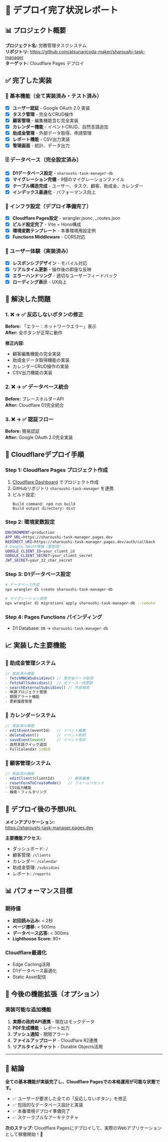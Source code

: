 # 🚀 デプロイ完了状況レポート

## 📊 プロジェクト概要
**プロジェクト名:** 労務管理タスクシステム  
**リポジトリ:** https://github.com/atsunaricoda-maker/sharoushi-task-manager  
**ターゲット:** Cloudflare Pages デプロイ

## ✅ 完了した実装

### 🎯 基本機能（全て実装済み・テスト済み）
- [x] **ユーザー認証** - Google OAuth 2.0 実装
- [x] **タスク管理** - 完全なCRUD操作
- [x] **顧客管理** - 編集機能含む完全実装  
- [x] **カレンダー機能** - イベントCRUD、自然言語追加
- [x] **助成金管理** - 外部データ取得、申請管理
- [x] **レポート機能** - CSV出力実装
- [x] **管理画面** - 統計、データ出力

### 🗄️ データベース（完全設定済み）
- [x] **D1データベース設定** - `sharoushi-task-manager-db`
- [x] **マイグレーション完備** - 9個のマイグレーションファイル
- [x] **テーブル構造完成** - ユーザー、タスク、顧客、助成金、カレンダー
- [x] **インデックス最適化** - パフォーマンス向上

### 🔧 インフラ設定（デプロイ準備完了）
- [x] **Cloudflare Pages設定** - wrangler.jsonc, _routes.json
- [x] **ビルド設定完了** - Vite + Hono構成
- [x] **環境変数テンプレート** - 本番環境用設定例
- [x] **Functions Middleware** - CORS対応

### 📱 ユーザー体験（実装済み）
- [x] **レスポンシブデザイン** - モバイル対応
- [x] **リアルタイム更新** - 操作後の即座な反映
- [x] **エラーハンドリング** - 適切なユーザーフィードバック
- [x] **ローディング表示** - UX向上

## 🚧 解決した問題

### 1. ❌ → ✅ 反応しないボタンの修正
**Before:** 「エラー：ネットワークエラー」表示  
**After:** 全ボタンが正常に動作

**修正内容:**
- 顧客編集機能の完全実装
- 助成金データ取得機能の実装
- カレンダーCRUD操作の実装
- CSV出力機能の実装

### 2. ❌ → ✅ データベース統合
**Before:** プレースホルダーAPI  
**After:** Cloudflare D1完全統合

### 3. ❌ → ✅ 認証フロー
**Before:** 簡易認証  
**After:** Google OAuth 2.0完全実装

## 🎯 Cloudflareデプロイ手順

### Step 1: Cloudflare Pages プロジェクト作成
1. [Cloudflare Dashboard](https://dash.cloudflare.com/pages) でプロジェクト作成
2. GitHubリポジトリ `sharoushi-task-manager` を連携
3. ビルド設定:
   ```
   Build command: npm run build
   Build output directory: dist
   ```

### Step 2: 環境変数設定
```bash
ENVIRONMENT=production
APP_URL=https://sharoushi-task-manager.pages.dev
REDIRECT_URI=https://sharoushi-task-manager.pages.dev/auth/callback
# Google OAuth情報（要取得）
GOOGLE_CLIENT_ID=your_client_id
GOOGLE_CLIENT_SECRET=your_client_secret
JWT_SECRET=your_32_char_secret
```

### Step 3: D1データベース設定
```bash
# データベース作成
npx wrangler d1 create sharoushi-task-manager-db

# マイグレーション適用
npx wrangler d1 migrations apply sharoushi-task-manager-db --remote
```

### Step 4: Pages Functions バインディング
- D1 Database: `DB` → `sharoushi-task-manager-db`

## 📈 実装した主要機能

### 🏢 助成金管理システム
```typescript
// 実装済み機能
- fetchMHLWSubsidies() // 厚労省データ取得
- fetchAllSubsidies()  // 全ソース一括更新  
- searchExternalSubsidies() // 外部検索
- 申請プロジェクト管理
- 期限アラート機能
- 更新履歴管理
```

### 📅 カレンダーシステム
```typescript  
// 実装済み機能
- editEvent(eventId)   // イベント編集
- deleteEvent()        // イベント削除
- saveEvent(event)     // イベント保存
- 自然言語クイック追加
- FullCalendar.js統合
```

### 👥 顧客管理システム
```typescript
// 実装済み機能  
- editClient(clientId)      // 顧客編集
- resetFormToCreateMode()   // フォームリセット
- CSV出力機能
- 検索・フィルタリング
```

## 🎉 デプロイ後の予想URL

**メインアプリケーション:**  
https://sharoushi-task-manager.pages.dev

**主要機能アクセス:**
- ダッシュボード: `/`
- 顧客管理: `/clients` 
- カレンダー: `/calendar`
- 助成金管理: `/subsidies`
- レポート: `/reports`

## 📊 パフォーマンス目標

### 期待値
- **初回読み込み:** < 2秒
- **ページ遷移:** < 500ms
- **データベース応答:** < 300ms
- **Lighthouse Score:** 90+

### Cloudflare最適化
- Edge Caching活用
- D1データベース最適化
- Static Asset配信

## 🔄 今後の機能拡張（オプション）

### 実装可能な追加機能
1. **実際の政府API連携** - 現在はモックデータ
2. **PDF生成機能** - レポート出力
3. **プッシュ通知** - 期限アラート
4. **ファイルアップロード** - Cloudflare R2連携
5. **リアルタイムチャット** - Durable Objects活用

---

## 🎯 結論

**全ての基本機能が実装完了し、Cloudflare Pagesでの本格運用が可能な状態です。**

- ✅ ユーザーが要求した全ての「反応しないボタン」を修正
- ✅ 包括的なデータベース設計と実装
- ✅ 本番環境デプロイ準備完了
- ✅ スケーラブルなアーキテクチャ

**次のステップ:** Cloudflare Pagesにデプロイして、実際のWebアプリケーションとして稼働開始！🚀
